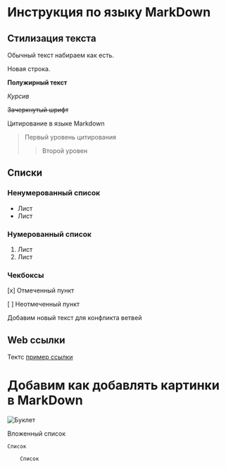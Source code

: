 # Инструкция по языку MarkDown

## Стилизация текста
Обычный текст набираем как есть.

Новая строка. 

**Полужирный текст**

*Курсив*

~~Зачеркнутый шрифт~~

Цитирование в языке Markdown
> Первый уровень цитирования
>> Второй уровен

## Списки
### Ненумерованный список
* Лист
* Лист

### Нумерованный список
1. Лист
2. Лист

### Чекбоксы
[x] Отмеченный пункт

[ ] Неотмеченный пункт

Добавим новый текст для конфликта ветвей

## Web ссылки
Тектс [пример ссылки](http.example.com "Текст ссылки")


# Добавим как добавлять картинки в MarkDown
![Буклет](123.jpeg)

Вложенный список

    Список
    
        Список